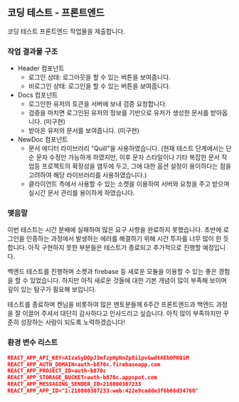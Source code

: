 ## 코딩 테스트 - 프론트엔드
코딩 테스트 프론트엔드 작업물을 제출합니다.

### 작업 결과물 구조
- Header 컴포넌트
  - 로그인 상태: 로그아웃을 할 수 있는 버튼을 보여줍니다.
  - 비로그인 상태: 로그인을 할 수 있는 버튼을 보여줍니다.
- Docs 컴포넌트
  - 로그인한 유저의 토큰을 서버에 보내 검증 요청합니다. 
  - 검증을 마치면 로그인된 유저의 정보를 기반으로 유저가 생성한 문서를 받아옵니다. (미구현)
  - 받아온 유저의 문서를 보여줍니다. (미구현)
- NewDoc 컴포넌트
  - 문서 에디터 라이브러리 "Quill"을 사용하였습니다. (현재 테스트 단계에서는 단순 문자 수정만 가능하게 하였지만, 이후 문자 스타일이나 기타 복잡한 문서 작업등 프로젝트의 확장성을 염두에 두고, 그에 대한 옵션 설정이 용이하다는 점을 고려하여 해당 라이브러리를 사용하였습니다.)
  - 클라이언트 측에서 사용할 수 있는 소켓을 이용하여 서버와 요청을 주고 받으며 실시간 문서 관리를 용이하게 하였습니다. 

### 맺음말
이번 테스트는 시간 분배에 실패하여 많은 요구 사항을 완료하지 못했습니다. 초반에 로그인을 인증하는 과정에서 발생하는 에러를 해결하기 위해 시간 투자를 너무 많이 한 듯 합니다. 아직 구현하지 못한 부분들은 테스트가 종료되고 추가적으로 진행할 예정입니다. 

백엔드 테스트를 진행하며 소켓과 firebase 등 새로운 모듈을 이용할 수 있는 좋은 경험을 할 수 있었습니다. 하지만 아직 새로운 것들에 대한 기본 개념이 많이 부족해 보이며 깊이 있는 탐구가 필요해 보입니다.

테스트를 종료하며 켄님을 비롯하여 많은 멘토분들께 6주간 프론트엔드과 백엔드 과정을 잘 이끌어 주셔서 대단히 감사하다고 인사드리고 싶습니다. 아직 많이 부족하지만 꾸준히 성장하는 사람이 되도록 노력하겠습니다!

### 환경 변수 리스트
```json
REACT_APP_API_KEY=AIzaSyDOpJImfzpHpNnZp8i1pvGwdtAEbOPKQiM
REACT_APP_AUTH_DOMAIN=auth-b870c.firebaseapp.com
REACT_APP_PROJECT_ID=auth-b870c
REACT_APP_STORAGE_BUCKET=auth-b870c.appspot.com
REACT_APP_MESSAGING_SENDER_ID=210800307233
REACT_APP_APP_ID="1:210800307233:web:422e9cadde3f6b66d34760"
```
